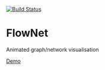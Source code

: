 [![Build Status](https://travis-ci.org/jonathanlloyd/flownet.svg?branch=master)](https://travis-ci.org/jonathanlloyd/flownet)
# FlowNet
Animated graph/network visualisation

[Demo](https://jonathanlloyd.github.io/flownet)
